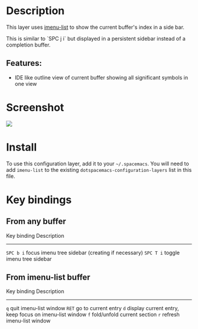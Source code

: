 Description
===========

This layer uses [imenu-list](https://github.com/bmag/imenu-list) to show
the current buffer\'s index in a side bar.

This is similar to \`SPC j i\` but displayed in a persistent sidebar
instead of a completion buffer.

Features:
---------

-   IDE like outline view of current buffer showing all significant
    symbols in one view

Screenshot
==========

![](img/imenu-list-example.png)

Install
=======

To use this configuration layer, add it to your `~/.spacemacs`. You will
need to add `imenu-list` to the existing
`dotspacemacs-configuration-layers` list in this file.

Key bindings
============

From any buffer
---------------

  Key binding   Description
  ------------- --------------------------------------------------
  `SPC b i`     focus imenu tree sidebar (creating if necessary)
  `SPC T i`     toggle imenu tree sidebar

From imenu-list buffer
----------------------

  Key binding   Description
  ------------- --------------------------------------------------------
  `q`           quit imenu-list window
  `RET`         go to current entry
  `d`           display current entry, keep focus on imenu-list window
  `f`           fold/unfold current section
  `r`           refresh imenu-list window
